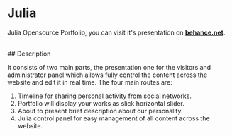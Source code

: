 # Julia

Julia Opensource Portfolio, you can visit it's presentation on [**behance.net**](https://www.behance.net/gallery/43176751/Julia-Presentation-Open-Source-Portfolio-Code).

<br />
## Description

It consists of two main parts, the presentation one for the visitors and administrator panel which allows fully control the content across the website and edit it in real time. The four main routes are:

1. Timeline for sharing personal activity from social networks.
2. Portfolio will display your works as slick horizontal slider. 
3. About to present brief description about our personality.
4. Julia control panel for easy management of all content across the website.
